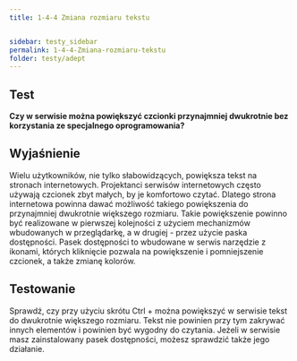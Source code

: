 ```yaml
---
title: 1-4-4 Zmiana rozmiaru tekstu


sidebar: testy_sidebar
permalink: 1-4-4-Zmiana-rozmiaru-tekstu
folder: testy/adept
---
```


## Test
**Czy w serwisie można powiększyć czcionki przynajmniej dwukrotnie bez korzystania ze specjalnego oprogramowania?**

## Wyjaśnienie
Wielu użytkowników, nie tylko słabowidzących, powiększa tekst na stronach internetowych. Projektanci serwisów internetowych często używają czcionek zbyt małych, by je komfortowo czytać. Dlatego strona internetowa powinna dawać możliwość takiego powiększenia do przynajmniej dwukrotnie większego rozmiaru. Takie powiększenie powinno być realizowane w pierwszej kolejności z użyciem mechanizmów wbudowanych w przeglądarkę, a w drugiej - przez użycie paska dostępności. Pasek dostępności to wbudowane w serwis narzędzie z ikonami, których kliknięcie pozwala na powiększenie i pomniejszenie czcionek, a także zmianę kolorów.

## Testowanie
Sprawdź, czy przy użyciu skrótu Ctrl + można powiększyć w serwisie tekst do dwukrotnie większego rozmiaru. Tekst nie powinien przy tym zakrywać innych elementów i powinien być wygodny do czytania. Jeżeli w serwisie masz zainstalowany pasek dostępności, możesz sprawdzić także jego działanie.
